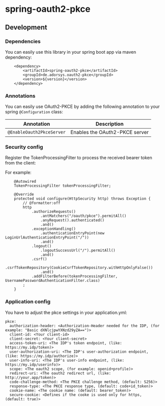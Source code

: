 # spring-oauth2-pkce

## Development

### Dependencies

You can easily use this library in your spring boot app via maven dependency:

```
    <dependency>
        <artifactId>spring-oauth2-pkce</artifactId>
        <groupId>de.adorsys.oauth2-pkce</groupId>
        <version>${version}</version>
    </dependency>
```

### Annotations

You can easily use OAuth2-PKCE by adding the following annotation to your spring `@Configuration` class:

| Annotation | Description |
|------------|-------------|
| `@EnableOauth2PkceServer` | Enables the OAuth2-PKCE server |

### Security config

Register the TokenProcessingFilter to process the received bearer token from the client:

For example:
```
    @Autowired
    TokenProcessingFilter tokenProcessingFilter;

    @Override
    protected void configure(HttpSecurity http) throws Exception {
        // @formatter:off
        http
            .authorizeRequests()
                .antMatchers("/oauth/pkce").permitAll()
                .anyRequest().authenticated()
                .and()
            .exceptionHandling()
                .authenticationEntryPoint(new LoginUrlAuthenticationEntryPoint("/"))
                .and()
            .logout()
                .logoutSuccessUrl("/").permitAll()
                .and()
            .csrf()
                .csrfTokenRepository(CookieCsrfTokenRepository.withHttpOnlyFalse())
                .and()
            .addFilterBefore(tokenProcessingFilter, UsernamePasswordAuthenticationFilter.class)
        ;
    }
```

### Application config

You have to adjust the pkce settings in your application.yml:

```
pkce:
  authorization-header: <Authorization-Header needed for the IDP, (for example: "Basic dXNlcjpwYXNzd29yZA==")>
  client-id: <Your client-id>
  client-secret: <Your client-secret>
  access-token-uri: <The IDP's token endpoint, (like: https://my.idp/token)>
  user-authorization-uri: <The IDP's user-authorization endpoint, (like: https://my.idp/authorize)>
  user-info-uri: <The IDP's user-info endpoint, (like: https://my.idp/userinfo)>
  scope: <The oauth2 scope, (for example: openid+profile)>
  redirect-uri: <The oauth2 redirect url, (like: http://your.app/token)>
  code-challenge-method: <The PKCE challenge method, (default: S256)>
  response-type: <The PKCE response type, (default: code+id_token)>
  cookie-name: <The cookie name: (default: bearer_token)>
  secure-cookie: <Defines if the cooke is used only for https, (default: true)>
```

